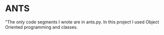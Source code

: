 # ANTS
"The only code segments I wrote are in ants.py. In this project I used Object Oriented programming and classes. 
